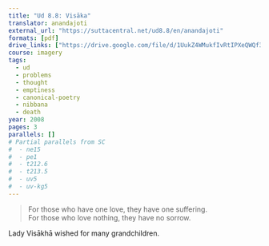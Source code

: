 ```yaml
---
title: "Ud 8.8: Visāka"
translator: anandajoti
external_url: "https://suttacentral.net/ud8.8/en/anandajoti"
formats: [pdf]
drive_links: ["https://drive.google.com/file/d/1UukZ4WMukfIvRtIPXeQWQf3mKOr97mD-/view?usp=drivesdk"]
course: imagery
tags:
  - ud
  - problems
  - thought
  - emptiness
  - canonical-poetry
  - nibbana
  - death
year: 2008
pages: 3
parallels: []
# Partial parallels from SC
#  - ne15
#  - pe1
#  - t212.6
#  - t213.5
#  - uv5
#  - uv-kg5
---
```


> For those who have one love, they have one suffering.  
For those who love nothing, they have no sorrow.

Lady Visākhā wished for many grandchildren.

